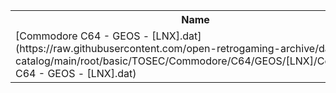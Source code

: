 <table>
<tr><th>Name</th><th>Size</th></tr>
<tr><td>
[Commodore C64 - GEOS - [LNX].dat](https://raw.githubusercontent.com/open-retrogaming-archive/dat-catalog/main/root/basic/TOSEC/Commodore/C64/GEOS/[LNX]/Commodore C64 - GEOS - [LNX].dat)
</td><td>784</td></tr>
</table>
